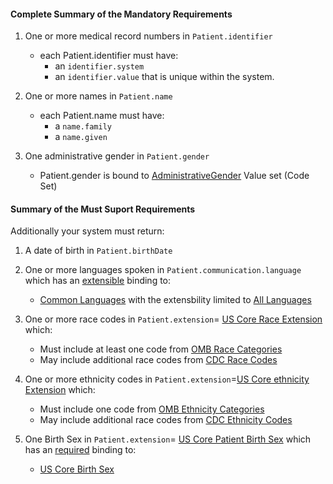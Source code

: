 #### Complete Summary of the Mandatory Requirements


1.  One or more medical record numbers in `Patient.identifier`
    -   each Patient.identifier must have:
        -   an `identifier.system`
        -   an `identifier.value` that is unique within the system.

2.  One or more names in `Patient.name`
    -   each Patient.name must have:
        -   a `name.family`
        -   a `name.given`

3.  One administrative gender in `Patient.gender`
    -   Patient.gender is bound to [AdministrativeGender] Value set (Code Set)

  [AdministrativeGender]: http://build.fhir.org/valueset-administrative-gender.html


#### Summary of the Must Suport Requirements

Additionally your system must return:

1.  A date of birth in `Patient.birthDate`
2.  One or more languages spoken in `Patient.communication.language` which has an [extensible](http://build.fhir.org/terminologies.html#extensible) binding to:
    -    [Common Languages] with the extensbility limited to [All Languages]
3.  One or more race codes in  `Patient.extension`= [US Core Race Extension] which:
    - Must include at least one code from [OMB Race Categories]
    - May include additional race codes from [CDC Race Codes]

4.  One or more ethnicity codes in  `Patient.extension`=[US Core ethnicity Extension] which:
    - Must include one code from [OMB Ethnicity Categories]
    - May include additional race codes from [CDC Ethnicity Codes]

5.  One Birth Sex in `Patient.extension`= [US Core Patient Birth Sex] which has an [required](http://build.fhir.org/terminologies.html#required) binding to:
    -   [US Core Birth Sex]


  [Patient.birthDate]: http://hl7.org/fhir/us/daf/daf-patient-definitions.html#daf-patient.Patient.birthDate
  [Patient.communication.language]: http://hl7.org/fhir/us/daf/daf-patient-definitions.html#daf-patient.Patient.communication.language
  [Common Languages]: http://build.fhir.org/valueset-languages.html
  [All Languages]: http://build.fhir.org/valueset-all-languages.html
  [US Core Patient Birth Sex]: structuredefinition-us-core-birthsex.html
  [US Core Birth Sex]: valueset-us-core-birthsex.html
  [US Core Patient Race]:  structuredefinition-us-core-race.html
  [OMB Race Categories]: valueset-omb-race.html
  [US Core Race Extension]: structuredefinition-us-core-race.html
  [CDC Race Codes]:valueset-detailed-race.html
 [CDC Ethnicity Codes]: valueset-detailed-ethnicity.html
 [US Core ethnicity Extension]: structuredefinition-us-core-ethnicity.html
 [OMB Ethnicity Categories]: valueset-omb-ethnicity.html
